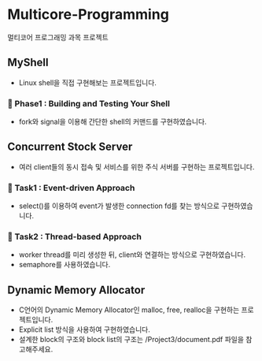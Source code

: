 # Multicore-Programming
멀티코어 프로그래밍 과목 프로젝트

## MyShell
- Linux shell을 직접 구현해보는 프로젝트입니다.
### 📌 Phase1 : Building and Testing Your Shell
- fork와 signal을 이용해 간단한 shell의 커맨드를 구현하였습니다.

## Concurrent Stock Server
- 여러 client들의 동시 접속 및 서비스를 위한 주식 서버를 구현하는 프로젝트입니다.
### 📌 Task1 : Event-driven Approach
- select()를 이용하여 event가 발생한 connection fd를 찾는 방식으로 구현하였습니다.
### 📌 Task2 : Thread-based Approach
- worker thread를 미리 생성한 뒤, client와 연결하는 방식으로 구현하였습니다.
- semaphore를 사용하였습니다.

## Dynamic Memory Allocator
- C언어의 Dynamic Memory Allocator인 malloc, free, realloc을 구현하는 프로젝트입니다.
- Explicit list 방식을 사용하여 구현하였습니다.
- 설계한 block의 구조와 block list의 구조는 /Project3/document.pdf 파일을 참고해주세요.
